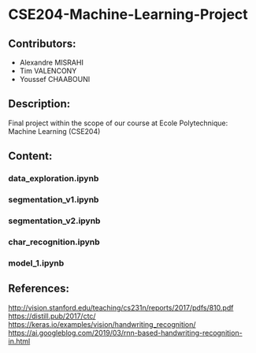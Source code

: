 # CSE204-Machine-Learning-Project

## Contributors:
- Alexandre MISRAHI
- Tim VALENCONY
- Youssef CHAABOUNI

## Description:
Final project within the scope of our course at Ecole Polytechnique: Machine Learning (CSE204)

## Content:
<h3>data_exploration.ipynb</h3>
<p></p>
<h3>segmentation_v1.ipynb</h3>
<p></p>
<h3>segmentation_v2.ipynb</h3>
<p></p>
<h3>char_recognition.ipynb</h3>
<p></p>
<h3>model_1.ipynb</h3>
<p></p>

## References:
http://vision.stanford.edu/teaching/cs231n/reports/2017/pdfs/810.pdf <br>
https://distill.pub/2017/ctc/ <br>
https://keras.io/examples/vision/handwriting_recognition/ <br>
https://ai.googleblog.com/2019/03/rnn-based-handwriting-recognition-in.html
